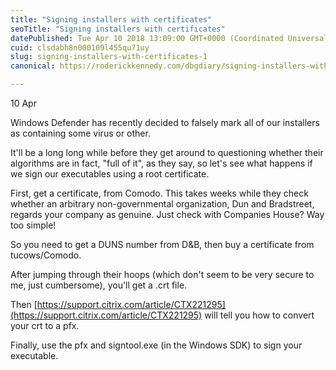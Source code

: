 ```yaml
---
title: "Signing installers with certificates"
seoTitle: "Signing installers with certificates"
datePublished: Tue Apr 10 2018 13:09:00 GMT+0000 (Coordinated Universal Time)
cuid: clsdabh8n000109l455qu71uy
slug: signing-installers-with-certificates-1
canonical: https://roderickkennedy.com/dbgdiary/signing-installers-with-certificates

---
```


10 Apr

Windows Defender has recently decided to falsely mark all of our installers as containing some virus or other.

It'll be a long long while before they get around to questioning whether their algorithms are in fact, "full of it", as they say, so let's see what happens if we sign our executables using a root certificate.

First, get a certificate, from Comodo. This takes weeks while they check whether an arbitrary non-governmental organization, Dun and Bradstreet, regards your company as genuine. Just check with Companies House? Way too simple!

So you need to get a DUNS number from D&B, then buy a certificate from tucows/Comodo.

After jumping through their hoops (which don't seem to be very secure to me, just cumbersome), you'll get a .crt file.

Then [https://support.citrix.com/article/CTX221295](https://support.citrix.com/article/CTX221295) will tell you how to convert your crt to a pfx.

Finally, use the pfx and signtool.exe (in the Windows SDK) to sign your executable.